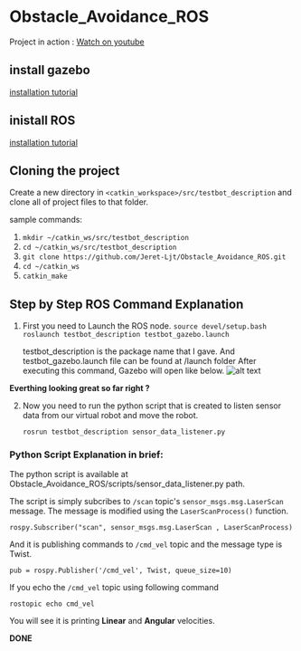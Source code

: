 # Obstacle_Avoidance_ROS
Project in action : [Watch on youtube](https://www.youtube.com/watch?v=wcXuUG4BWAU&t=9s)

## install gazebo
   [installation tutorial](http://gazebosim.org/tutorials?tut=install_ubuntu&cat=install)
## inistall ROS
   [installation tutorial](http://wiki.ros.org/ROS/Installation)

## Cloning the project
   
   Create a new directory in ```<catkin_workspace>/src/testbot_description``` and clone all of project files to that folder. 
   
   sample commands:
   
   1. ```mkdir ~/catkin_ws/src/testbot_description```
   2. ```cd ~/catkin_ws/src/testbot_description```
   3. ```git clone https://github.com/Jeret-Ljt/Obstacle_Avoidance_ROS.git```
   4. ```cd ~/catkin_ws```
   5. ```catkin_make```

## Step by Step ROS Command Explanation

1. First you need to Launch the ROS node.
   ```source devel/setup.bash```
   ```roslaunch testbot_description testbot_gazebo.launch```

   testbot_description is the package name that I gave. And testbot_gazebo.launch file can be found at /launch folder
   After executing this command, Gazebo will open like below.
   ![alt text](https://github.com/vibhuthasak/Obstacle_Avoidance_ROS/blob/master/1.png)

**Everthing looking great so far right ?** 

2. Now you need to run the python script that is created to listen sensor data from our virtual robot and move the robot.
   
   ```rosrun testbot_description sensor_data_listener.py```
   

### Python Script Explanation in brief:
   
   The python script is available at Obstacle_Avoidance_ROS/scripts/sensor_data_listener.py path.
   
   The script is simply subcribes to ```/scan``` topic's ```sensor_msgs.msg.LaserScan``` message. The message is modified using    the ```LaserScanProcess()``` function.
   
   ```rospy.Subscriber("scan", sensor_msgs.msg.LaserScan , LaserScanProcess)```
   
   
   And it is publishing commands to ```/cmd_vel``` topic and the message type is Twist.
   
   ```pub = rospy.Publisher('/cmd_vel', Twist, queue_size=10)```
   
   If you echo the ```/cmd_vel``` topic using following command
   
   ```rostopic echo cmd_vel```
   
   You will see it is printing __Linear__ and __Angular__ velocities.
   
**DONE**
